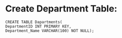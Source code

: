 # Create Department Table: 
```mysql
CREATE TABLE Dapartments(
DepartmentID INT PRIMARY KEY, 
Department_Name VARCHAR(100) NOT NULL);
```
